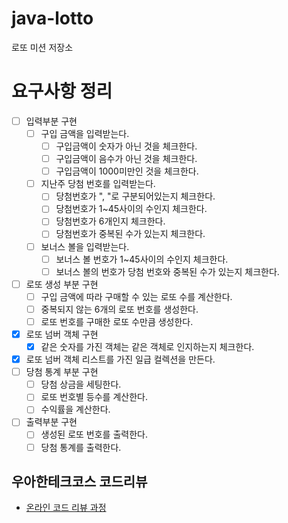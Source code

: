 # java-lotto

로또 미션 저장소

# 요구사항 정리
- [ ] 입력부분 구현
  - [ ] 구입 금액을 입력받는다.
    - [ ] 구입금액이 숫자가 아닌 것을 체크한다.
    - [ ] 구입금액이 음수가 아닌 것을 체크한다.
    - [ ] 구입금액이 1000미만인 것을 체크한다.
  - [ ] 지난주 당첨 번호를 입력받는다.
    - [ ] 당첨번호가 ", "로 구분되어있는지 체크한다.
    - [ ] 당첨번호가 1~45사이의 수인지 체크한다.
    - [ ] 당첨번호가 6개인지 체크한다.
    - [ ] 당첨번호가 중복된 수가 있는지 체크한다.
  - [ ] 보너스 볼을 입력받는다.
    - [ ] 보너스 볼 번호가 1~45사이의 수인지 체크한다.
    - [ ] 보너스 볼의 번호가 당첨 번호와 중복된 수가 있는지 체크한다.
- [ ] 로또 생성 부분 구현
  - [ ] 구입 금액에 따라 구매할 수 있는 로또 수를 계산한다.
  - [ ] 중복되지 않는 6개의 로또 번호를 생성한다.
  - [ ] 로또 번호를 구매한 로또 수만큼 생성한다.
- [x] 로또 넘버 객체 구현
  - [x] 같은 숫자를 가진 객체는 같은 객체로 인지하는지 체크한다.
- [X] 로또 넘버 객체 리스트를 가진 일급 컬렉션을 만든다.
- [ ] 당첨 통계 부분 구현
  - [ ] 당첨 상금을 세팅한다.
  - [ ] 로또 번호별 등수를 계산한다.
  - [ ] 수익률을 계산한다.
- [ ] 출력부분 구현
  - [ ] 생성된 로또 번호를 출력한다.
  - [ ] 당첨 통계를 출력한다.

## 우아한테크코스 코드리뷰

- [온라인 코드 리뷰 과정](https://github.com/woowacourse/woowacourse-docs/blob/master/maincourse/README.md)

